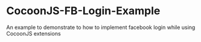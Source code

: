 CocoonJS-FB-Login-Example
=========================

An example to demonstrate to how to implement facebook login while using CocoonJS extensions

